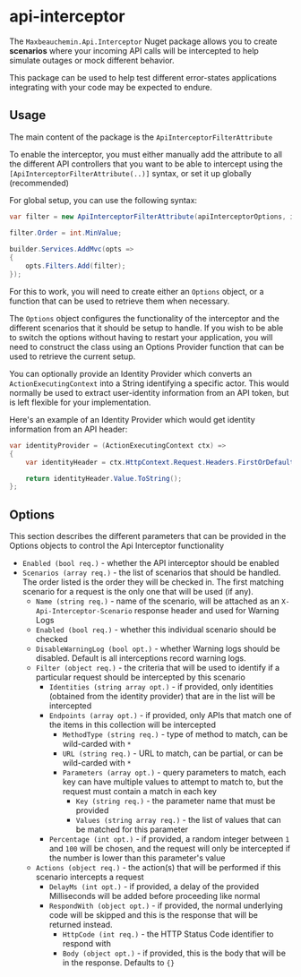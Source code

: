 # api-interceptor

The `Maxbeauchemin.Api.Interceptor` Nuget package allows you to create **scenarios** where your incoming API calls will be intercepted to help simulate outages or mock different behavior.

This package can be used to help test different error-states applications integrating with your code may be expected to endure.

## Usage

The main content of the package is the `ApiInterceptorFilterAttribute`

To enable the interceptor, you must either manually add the attribute to all the different API controllers that you want to be able to intercept using the `[ApiInterceptorFilterAttribute(..)]` syntax, or set it up globally (recommended)

For global setup, you can use the following syntax:
```csharp
var filter = new ApiInterceptorFilterAttribute(apiInterceptorOptions, identityProvider);

filter.Order = int.MinValue;
    
builder.Services.AddMvc(opts =>
{
    opts.Filters.Add(filter);
});
```

For this to work, you will need to create either an `Options` object, or a function that can be used to retrieve them when necessary.

The `Options` object configures the functionality of the interceptor and the different scenarios that it should be setup to handle. If you wish to be able to switch the options without having to restart your application, you will need to construct the class using an Options Provider function that can be used to retrieve the current setup.

You can optionally provide an Identity Provider which converts an `ActionExecutingContext` into a String identifying a specific actor. This would normally be used to extract user-identity information from an API token, but is left flexible for your implementation.

Here's an example of an Identity Provider which would get identity information from an API header:

```csharp
var identityProvider = (ActionExecutingContext ctx) =>
{
    var identityHeader = ctx.HttpContext.Request.Headers.FirstOrDefault(h => h.Key == "X-Identity");

    return identityHeader.Value.ToString();
};
```

## Options

This section describes the different parameters that can be provided in the Options objects to control the Api Interceptor functionality

- `Enabled (bool req.)` - whether the API interceptor should be enabled
- `Scenarios (array req.)` - the list of scenarios that should be handled. The order listed is the order they will be checked in. The first matching scenario for a request is the only one that will be used (if any).
  - `Name (string req.)` - name of the scenario, will be attached as an `X-Api-Interceptor-Scenario` response header and used for Warning Logs
  - `Enabled (bool req.)` - whether this individual scenario should be checked
  - `DisableWarningLog (bool opt.)` - whether Warning logs should be disabled. Default is all interceptions record warning logs.
  - `Filter (object req.)` - the criteria that will be used to identify if a particular request should be intercepted by this scenario
    - `Identities (string array opt.)` - if provided, only identities (obtained from the identity provider) that are in the list will be intercepted
    - `Endpoints (array opt.)` - if provided, only APIs that match one of the items in this collection will be intercepted
      - `MethodType (string req.)` - type of method to match, can be wild-carded with `*`
      - `URL (string req.)` - URL to match, can be partial, or can be wild-carded with `*`
      - `Parameters (array opt.)` - query parameters to match, each key can have multiple values to attempt to match to, but the request must contain a match in each key
        - `Key (string req.)` - the parameter name that must be provided
        - `Values (string array req.)` - the list of values that can be matched for this parameter
    - `Percentage (int opt.)` - if provided, a random integer between `1` and `100` will be chosen, and the request will only be intercepted if the number is lower than this parameter's value
  - `Actions (object req.)` - the action(s) that will be performed if this scenario intercepts a request
    - `DelayMs (int opt.)` - if provided, a delay of the provided Milliseconds will be added before proceeding like normal
    - `RespondWith (object opt.)` - if provided, the normal underlying code will be skipped and this is the response that will be returned instead.
      - `HttpCode (int req.)` - the HTTP Status Code identifier to respond with
      - `Body (object opt.)` - if provided, this is the body that will be in the response. Defaults to `{}`
